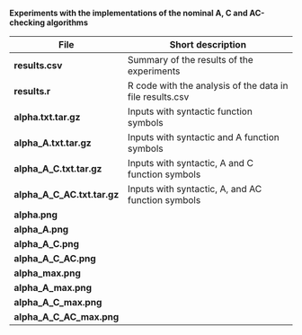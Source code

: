 **Experiments with the implementations of the nominal A, C and AC-checking algorithms**


**File** | Short description
------------ | -------------
**results.csv** | Summary of the results of the experiments
**results.r** | R code with the analysis of the data in file results.csv
**alpha.txt.tar.gz** | Inputs with syntactic function symbols
**alpha_A.txt.tar.gz** | Inputs with syntactic and A function symbols
**alpha_A_C.txt.tar.gz** | Inputs with syntactic, A and C function symbols
**alpha_A_C_AC.txt.tar.gz** | Inputs with syntactic, A, and AC function symbols
**alpha.png** |
**alpha_A.png** |
**alpha_A_C.png** |
**alpha_A_C_AC.png** |
**alpha_max.png** |
**alpha_A_max.png** |
**alpha_A_C_max.png** |
**alpha_A_C_AC_max.png** |
